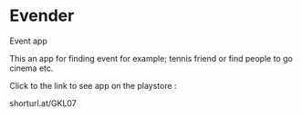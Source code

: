 # Evender
Event app

This an app for finding event for example; tennis friend or find people to go cinema etc.

Click to the link to see app on the playstore : 

shorturl.at/GKL07
